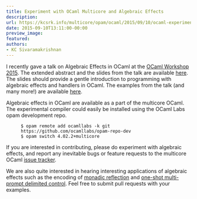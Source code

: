 ```yaml
---
title: Experiment with OCaml Multicore and Algebraic Effects
description:
url: https://kcsrk.info/multicore/opam/ocaml/2015/09/10/ocaml-experimental-compilers/
date: 2015-09-10T13:11:00-00:00
preview_image:
featured:
authors:
- KC Sivaramakrishnan
---
```


<p>I recently gave a talk on Algebraic Effects in OCaml at the <a href="https://ocaml.org/meetings/ocaml/2015/">OCaml Workshop
2015</a>. The extended abstract and the
slides from the talk are available <a href="http://kcsrk.info/#ocaml15">here</a>. The slides
should provide a gentle introduction to programming with algebraic effects and
handlers in OCaml. The examples from the talk (and many more!) are available
<a href="https://github.com/kayceesrk/ocaml-eff-example">here</a>.</p>



<p>Algebraic effects in OCaml are available as a part of the multicore OCaml. The
experimental compiler could easily be installed using the OCaml Labs opam
development repo.</p>

<figure class="highlight"><pre><code class="language-bash" data-lang="bash"><span class="nv">$ </span>opam remote add ocamllabs <span class="nt">-k</span> git https://github.com/ocamllabs/opam-repo-dev
<span class="nv">$ </span>opam switch 4.02.2+multicore</code></pre></figure>

<p>If you are interested in contributing, please do experiment with algebraic
effects, and report any inevitable bugs or feature requests to the multicore
OCaml <a href="https://github.com/ocamllabs/ocaml-multicore/issues">issue tracker</a>.</p>

<p>We are also quite interested in hearing interesting applications of algebraic
effects such as the encoding of <a href="https://github.com/kayceesrk/ocaml-eff-example/blob/master/reify_reflect.ml">monadic
reflection</a>
and <a href="https://github.com/kayceesrk/ocaml-eff-example/blob/master/delimcc.ml">one-shot multi-prompt delimited
control</a>.
Feel free to submit pull requests with your examples.</p>

